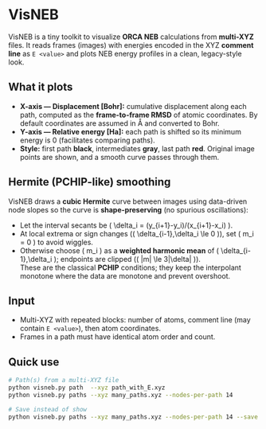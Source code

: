 # VisNEB

VisNEB is a tiny toolkit to visualize **ORCA NEB** calculations from **multi-XYZ** files. It reads frames (images) with energies encoded in the XYZ **comment line** as `E <value>` and plots NEB energy profiles in a clean, legacy-style look.

## What it plots
- **X-axis — Displacement [Bohr]:** cumulative displacement along each path, computed as the **frame-to-frame RMSD** of atomic coordinates. By default coordinates are assumed in Å and converted to Bohr.
- **Y-axis — Relative energy [Ha]:** each path is shifted so its minimum energy is 0 (facilitates comparing paths).
- **Style:** first path **black**, intermediates **gray**, last path **red**. Original image points are shown, and a smooth curve passes through them.

## Hermite (PCHIP-like) smoothing
VisNEB draws a **cubic Hermite** curve between images using data-driven node slopes so the curve is **shape-preserving** (no spurious oscillations):
- Let the interval secants be \( \delta_i = (y_{i+1}-y_i)/(x_{i+1}-x_i) \).  
- At local extrema or sign changes (\( \delta_{i-1}\,\delta_i \le 0 \)), set \( m_i = 0 \) to avoid wiggles.
- Otherwise choose \( m_i \) as a **weighted harmonic mean** of \( \delta_{i-1},\delta_i \); endpoints are clipped (\( |m| \le 3|\delta| \)).  
These are the classical **PCHIP** conditions; they keep the interpolant monotone where the data are monotone and prevent overshoot.

## Input
- Multi-XYZ with repeated blocks: number of atoms, comment line (may contain `E <value>`), then atom coordinates.  
- Frames in a path must have identical atom order and count.

## Quick use
```bash
# Path(s) from a multi-XYZ file
python visneb.py path  --xyz path_with_E.xyz
python visneb.py paths --xyz many_paths.xyz --nodes-per-path 14

# Save instead of show
python visneb.py paths --xyz many_paths.xyz --nodes-per-path 14 --save plots/neb.png
